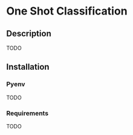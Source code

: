 # One Shot Classification

## Description

TODO

## Installation

### Pyenv

TODO

### Requirements

TODO
